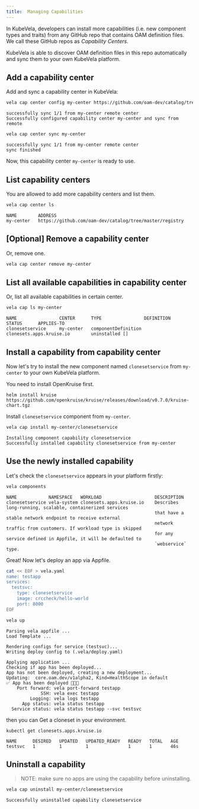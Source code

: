 ```yaml
---
title:  Managing Capabilities
---
```


In KubeVela, developers can install more capabilities (i.e. new component types and traits) from any GitHub repo that contains OAM definition files. We call these GitHub repos as _Capability Centers_. 

KubeVela is able to discover OAM definition files in this repo automatically and sync them to your own KubeVela platform.

## Add a capability center

Add and sync a capability center in KubeVela:

```bash
vela cap center config my-center https://github.com/oam-dev/catalog/tree/master/registry
```
```console
successfully sync 1/1 from my-center remote center
Successfully configured capability center my-center and sync from remote
```
```bash
vela cap center sync my-center
```
```console
successfully sync 1/1 from my-center remote center
sync finished
```

Now, this capability center `my-center` is ready to use.

## List capability centers

You are allowed to add more capability centers and list them.

```bash
vela cap center ls
```
```console
NAME     	ADDRESS
my-center	https://github.com/oam-dev/catalog/tree/master/registry
```

## [Optional] Remove a capability center

Or, remove one.

```bash
vela cap center remove my-center
```

## List all available capabilities in capability center

Or, list all available capabilities in certain center.

```bash
vela cap ls my-center
```
```console
NAME               	CENTER   	TYPE               	DEFINITION                    	STATUS     	APPLIES-TO
clonesetservice    	my-center	componentDefinition	clonesets.apps.kruise.io      	uninstalled	[]
```

## Install a capability from capability center

Now let's try to install the new component named `clonesetservice` from `my-center` to your own KubeVela platform.

You need to install OpenKruise first.

```shell
helm install kruise https://github.com/openkruise/kruise/releases/download/v0.7.0/kruise-chart.tgz
```

Install `clonesetservice` component from `my-center`.

```bash
vela cap install my-center/clonesetservice
```
```console
Installing component capability clonesetservice
Successfully installed capability clonesetservice from my-center
```

## Use the newly installed capability

Let's check the `clonesetservice` appears in your platform firstly:

```bash
vela components
```
```console
NAME           	NAMESPACE  	WORKLOAD                	DESCRIPTION
clonesetservice	vela-system	clonesets.apps.kruise.io	Describes long-running, scalable, containerized services
               	           	                        	that have a stable network endpoint to receive external
               	           	                        	network traffic from customers. If workload type is skipped
               	           	                        	for any service defined in Appfile, it will be defaulted to
               	           	                        	`webservice` type.
```

Great! Now let's deploy an app via Appfile.

```bash
cat << EOF > vela.yaml
name: testapp
services:
  testsvc:
    type: clonesetservice
    image: crccheck/hello-world
    port: 8000
EOF
```

```bash
vela up
```
```console
Parsing vela appfile ...
Load Template ...

Rendering configs for service (testsvc)...
Writing deploy config to (.vela/deploy.yaml)

Applying application ...
Checking if app has been deployed...
App has not been deployed, creating a new deployment...
Updating:  core.oam.dev/v1alpha2, Kind=HealthScope in default
✅ App has been deployed 🚀🚀🚀
    Port forward: vela port-forward testapp
             SSH: vela exec testapp
         Logging: vela logs testapp
      App status: vela status testapp
  Service status: vela status testapp --svc testsvc
```

then you can Get a cloneset in your environment.

```shell
kubectl get clonesets.apps.kruise.io
```
```console
NAME      DESIRED   UPDATED   UPDATED_READY   READY   TOTAL   AGE
testsvc   1         1         1               1       1       46s
```

## Uninstall a capability

> NOTE: make sure no apps are using the capability before uninstalling.

```bash
vela cap uninstall my-center/clonesetservice
```
```console
Successfully uninstalled capability clonesetservice
```
